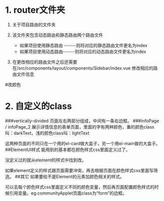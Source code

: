 # 1. router文件夹

1. 关于项目路由的文件夹

2. 该文件夹包含动态路由和静态路由两个路由文件 
   - 如果项目使用静态路由 ------则将对应的静态路由文件更名为index
   - 如果项目使用动态路由------则将对应的动态路由文件更名为index
3. 在更改相应的路由文件之后还需要在/src/components/layout/components/Sidebar/index.vue 修改相应的路由文件信息

#改颜色

# 2. 自定义的class

###vertically-divided
页面左右两部分组成，中间有一条右边框。
###infoPage / infoPage_2
展示详情信息的表单页面，里面的字有两种颜色，重的颜色class叫：darkText，浅的颜色class叫：lightText

这两种页面的不同只在一个用的el-card做大盒子，另一个用el-main做的大盒子。
##ElementUI样式
能用到的基本都在颜色样式css里面定义过了。

没定义过的就从element的样式中找到改。

如果element定义的样式跟页面需要冲突，再去根据页面在颜色样式css里面写筛选。
##其它
如果要给不是Element的元素加颜色相关的样式。

可以去每个颜色样式css里面定义不同的颜色变量，然后再页面配置颜色样式的时候引用变量。eg.communityApplet页面class为“form”的边框。